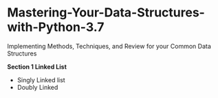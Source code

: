 # Mastering-Your-Data-Structures-with-Python-3.7
Implementing Methods, Techniques, and Review for your Common Data Structures




**Section 1 Linked List**
- Singly Linked list
- Doubly Linked 

